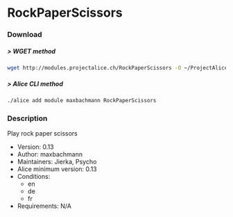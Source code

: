 # RockPaperScissors

### Download

##### > WGET method
```bash
wget http://modules.projectalice.ch/RockPaperScissors -O ~/ProjectAlice/system/moduleInstallTickets/RockPaperScissors.install
```

##### > Alice CLI method
```bash
./alice add module maxbachmann RockPaperScissors
```

### Description
Play rock paper scissors

- Version: 0.13
- Author: maxbachmann
- Maintainers: Jierka, Psycho
- Alice minimum version: 0.13
- Conditions:
  - en
  - de
  - fr
- Requirements: N/A

